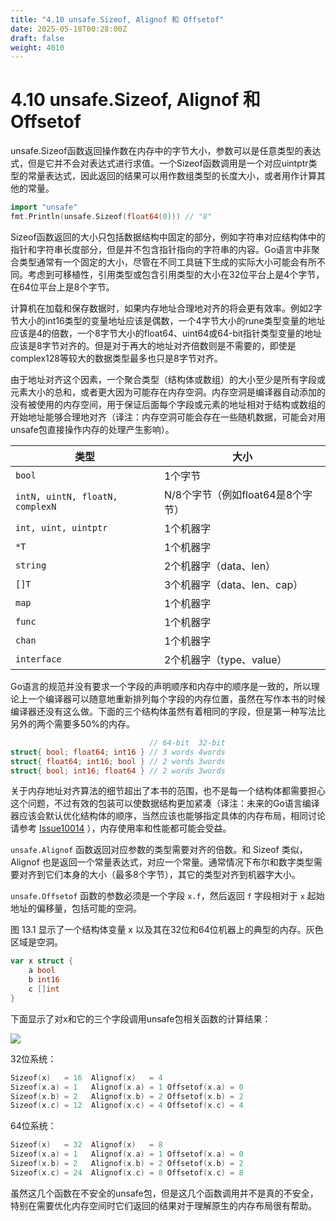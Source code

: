 ```yaml
---
title: "4.10 unsafe.Sizeof, Alignof 和 Offsetof"
date: 2025-05-18T00:28:00Z
draft: false
weight: 4010
---
```


# 4.10 unsafe.Sizeof, Alignof 和 Offsetof

unsafe.Sizeof函数返回操作数在内存中的字节大小，参数可以是任意类型的表达式，但是它并不会对表达式进行求值。一个Sizeof函数调用是一个对应uintptr类型的常量表达式，因此返回的结果可以用作数组类型的长度大小，或者用作计算其他的常量。

```go
import "unsafe"
fmt.Println(unsafe.Sizeof(float64(0))) // "8"
```

Sizeof函数返回的大小只包括数据结构中固定的部分，例如字符串对应结构体中的指针和字符串长度部分，但是并不包含指针指向的字符串的内容。Go语言中非聚合类型通常有一个固定的大小，尽管在不同工具链下生成的实际大小可能会有所不同。考虑到可移植性，引用类型或包含引用类型的大小在32位平台上是4个字节，在64位平台上是8个字节。

计算机在加载和保存数据时，如果内存地址合理地对齐的将会更有效率。例如2字节大小的int16类型的变量地址应该是偶数，一个4字节大小的rune类型变量的地址应该是4的倍数，一个8字节大小的float64、uint64或64-bit指针类型变量的地址应该是8字节对齐的。但是对于再大的地址对齐倍数则是不需要的，即使是complex128等较大的数据类型最多也只是8字节对齐。

由于地址对齐这个因素，一个聚合类型（结构体或数组）的大小至少是所有字段或元素大小的总和，或者更大因为可能存在内存空洞。内存空洞是编译器自动添加的没有被使用的内存空间，用于保证后面每个字段或元素的地址相对于结构或数组的开始地址能够合理地对齐（译注：内存空洞可能会存在一些随机数据，可能会对用unsafe包直接操作内存的处理产生影响）。

| **类型** | **大小** | 
| --- | --- | 
| `bool` | 1个字节 | 
| `intN, uintN, floatN, complexN` | N/8个字节（例如float64是8个字节） | 
| `int, uint, uintptr` | 1个机器字 | 
| `*T` | 1个机器字 | 
| `string` | 2个机器字（data、len） | 
| `[]T` | 3个机器字（data、len、cap） | 
| `map` | 1个机器字 | 
| `func` | 1个机器字 | 
| `chan` | 1个机器字 | 
| `interface` | 2个机器字（type、value） | 

Go语言的规范并没有要求一个字段的声明顺序和内存中的顺序是一致的，所以理论上一个编译器可以随意地重新排列每个字段的内存位置，虽然在写作本书的时候编译器还没有这么做。下面的三个结构体虽然有着相同的字段，但是第一种写法比另外的两个需要多50%的内存。

```go
                               // 64-bit  32-bit
struct{ bool; float64; int16 } // 3 words 4words
struct{ float64; int16; bool } // 2 words 3words
struct{ bool; int16; float64 } // 2 words 3words

```

关于内存地址对齐算法的细节超出了本书的范围，也不是每一个结构体都需要担心这个问题，不过有效的包装可以使数据结构更加紧凑（译注：未来的Go语言编译器应该会默认优化结构体的顺序，当然应该也能够指定具体的内存布局，相同讨论请参考 [Issue10014](https://github.com/golang/go/issues/10014) ），内存使用率和性能都可能会受益。

`unsafe.Alignof` 函数返回对应参数的类型需要对齐的倍数。和 Sizeof 类似， Alignof 也是返回一个常量表达式，对应一个常量。通常情况下布尔和数字类型需要对齐到它们本身的大小（最多8个字节），其它的类型对齐到机器字大小。

`unsafe.Offsetof` 函数的参数必须是一个字段 `x.f`，然后返回 `f` 字段相对于 `x` 起始地址的偏移量，包括可能的空洞。

图 13.1 显示了一个结构体变量 x 以及其在32位和64位机器上的典型的内存。灰色区域是空洞。

```go
var x struct {
    a bool
    b int16
    c []int
}

```

下面显示了对x和它的三个字段调用unsafe包相关函数的计算结果：

![](https://prod-files-secure.s3.us-west-2.amazonaws.com/3bd3cf7e-0f8f-40af-acf7-9f45a802bdba/8390cd42-873f-4a62-87da-4770556a487d/image.png?X-Amz-Algorithm=AWS4-HMAC-SHA256&X-Amz-Content-Sha256=UNSIGNED-PAYLOAD&X-Amz-Credential=ASIAZI2LB466VU3RXPVF%2F20250719%2Fus-west-2%2Fs3%2Faws4_request&X-Amz-Date=20250719T005519Z&X-Amz-Expires=3600&X-Amz-Security-Token=IQoJb3JpZ2luX2VjEID%2F%2F%2F%2F%2F%2F%2F%2F%2F%2FwEaCXVzLXdlc3QtMiJHMEUCIQDRECxJuB4KI6P44IPvlZcVjc8wRzoFl45Aag9tNQ%2FHlAIgW1%2FYQTYrByiDgpPI6pDm9fygudO2FCuuAZ4Gbyqa7dYqiAQImf%2F%2F%2F%2F%2F%2F%2F%2F%2F%2FARAAGgw2Mzc0MjMxODM4MDUiDKxpk948XMp8bj15OircA%2Fuy3cG%2BhvpJtllIqQSMGy1qna4Tg3bF51yH64KbyMiHwnjmcW%2Fcck0mxQVtG6h0n2kRGrUIgwG1aV9G54XkdUSm36FEVTnVJL6cZsKGCCJUel4Fb74%2Bal444HWK37J3RSZ4dmaRyuStD1JbdCShy7S2UxfhmFnZQBqjQ5e5LNeC3gk4jvuUtONqrgMcOeW3OoZETfvNmDG8M%2BkDfdRjxw1VzFdDDLClwzCQM%2BBi0yEgzzYzPt2PuO8FCRXG9d9%2F2Nd0P2ujh%2BnaZE1ZSnELucdvpEvNDYvoIQ9yJfW9QZz%2FxGYAE6z6PEaeGSuRgtFNcfFlYIPqR1gwsFLKy1Ce2ojZIYNDfUco2p0SQ%2FH7uqOLfBTEgRLVHMYYma6F7%2FeM2wwLTvymYbMchvUfFFeYJTOqVeCHth161QyfykM94pPIWeKAliVYB9FMj7EZosETNyey1uvrJnH3iDmGZvinUcvJv5k4njNgIceXRkoQIYjMzyyqC58PBUtcOBwVg1cJR4eGY%2F%2FoiHW2uI96v%2FpPasiWi1HVgV1peGp0m1W4l9TLxw2MYD9Lfbf8mBOVzojH5De7E%2FpMxSOMgDlSJCb9DDdEkoIJ3q3D5K2gA%2BkOO8pv%2B%2BEBupDsxkF8Qdy4MLq668MGOqUBPkjgHPb8JSzyHy5Ho69GgxYhiVUfkJadYhzWAs6js83W6xPD66aQOyQJ90F2D%2F4gnO4SKTi%2FTEe5WEaEZa7b4YattqxnqXv2pzduc3cDeQgJhiIsTc8BMUnIJT7V7FS1r9dXO6tkiLjl1lRe3lG3YPfRnrxeKzDIwt2FEaUlGoER2sXto6%2Bhqdl12bBcmSqh6un5AP1Iw4PYVYx6YCbTS7FvZFli&X-Amz-Signature=0db449ab9af2dc25174aecbcfd65fe5ed25f022a4b94b298d6be73ff5db03b42&X-Amz-SignedHeaders=host&x-amz-checksum-mode=ENABLED&x-id=GetObject)

32位系统：

```go
Sizeof(x)   = 16  Alignof(x)   = 4
Sizeof(x.a) = 1   Alignof(x.a) = 1 Offsetof(x.a) = 0
Sizeof(x.b) = 2   Alignof(x.b) = 2 Offsetof(x.b) = 2
Sizeof(x.c) = 12  Alignof(x.c) = 4 Offsetof(x.c) = 4

```

64位系统：

```go
Sizeof(x)   = 32  Alignof(x)   = 8
Sizeof(x.a) = 1   Alignof(x.a) = 1 Offsetof(x.a) = 0
Sizeof(x.b) = 2   Alignof(x.b) = 2 Offsetof(x.b) = 2
Sizeof(x.c) = 24  Alignof(x.c) = 8 Offsetof(x.c) = 8

```

虽然这几个函数在不安全的unsafe包，但是这几个函数调用并不是真的不安全，特别在需要优化内存空间时它们返回的结果对于理解原生的内存布局很有帮助。

